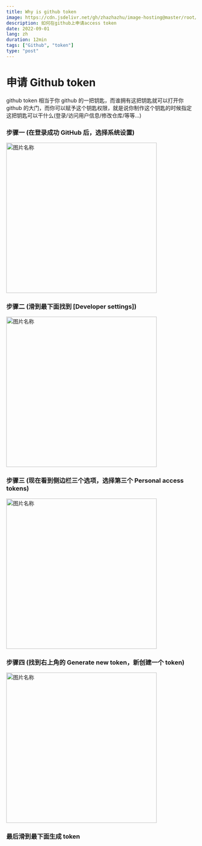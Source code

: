 ```yaml
---
title: Why is github token
image: https://cdn.jsdelivr.net/gh/zhazhazhu/image-hosting@master/root/image_wpq868_.jpeg
description: 如何在github上申请access token
date: 2022-09-01
lang: zh
duration: 12min
tags: ["Github", "token"]
type: "post"
---
```


# 申请 Github token

<p>github token 相当于你 github 的一把钥匙，而谁拥有这把钥匙就可以打开你 github 的大门，而你可以赋予这个钥匙权限，就是说你制作这个钥匙的时候指定这把钥匙可以干什么(登录/访问用户信息/修改仓库/等等...)</P>

### 步骤一 (在登录成功 GitHub 后，选择系统设置)

  <img src="https://cdn.jsdelivr.net/gh/zhazhazhu/image-hosting@master/root/Xnip2022-09-01_21-26-17_uvi586_.jpeg" height = "400" alt="图片名称" align=center />

### 步骤二 (滑到最下面找到 [Developer settings])

  <img src="https://cdn.jsdelivr.net/gh/zhazhazhu/image-hosting@master/root/image_5emtpr_.jpeg" height = "400" alt="图片名称" align=center />

### 步骤三 (现在看到侧边栏三个选项，选择第三个 Personal access tokens)

  <img src="https://cdn.jsdelivr.net/gh/zhazhazhu/image-hosting@master/root/image_k436os_.jpeg" height = "400" alt="图片名称" align=center />

### 步骤四 (找到右上角的 Generate new token，新创建一个 token)

  <img src="https://cdn.jsdelivr.net/gh/zhazhazhu/image-hosting@master/root/image_8owqhf_.jpeg" height = "400" alt="图片名称" align=center />

### 最后滑到最下面生成 token
